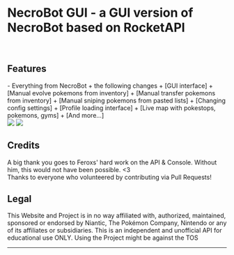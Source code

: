 <!-- title -->
<h1>NecroBot GUI - a GUI version of NecroBot based on RocketAPI</h1>
<br/>
<h2><a name="features">Features</a></h2>
- Everything from NecroBot + the following changes
 + [GUI interface]
 + [Manual evolve pokemons from inventory]
 + [Manual transfer pokemons from inventory]
 + [Manual sniping pokemons from pasted lists]
 + [Changing config settings]
 + [Profile loading interface]
 + [Live map with pokestops, pokemons, gyms]
 + [And more...]
<br/>
<img src="https://snag.gy/TKXoiu.jpg">
<img src="https://snag.gy/AgQNTE.jpg">
<br/>
<h2><a name="credits">Credits</a></h2>
A big thank you goes to Feroxs' hard work on the API & Console. Without him, this would not have been possible. <3
<br/>
Thanks to everyone who volunteered by contributing via Pull Requests!

<h2><a name="legal">Legal</a></h2>

This Website and Project is in no way affiliated with, authorized, maintained, sponsored or endorsed by Niantic, The Pokémon Company, Nintendo or any of its affiliates or subsidiaries. This is an independent and unofficial API for educational use ONLY. 
Using the Project might be against the TOS


<hr/>
